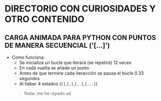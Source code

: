 # DIRECTORIO CON CURIOSIDADES Y OTRO CONTENIDO
## CARGA ANIMADA PARA PYTHON CON PUNTOS DE MANERA SECUENCIAL ('[...]')
- Como funciona:
  - Se inicializa un bucle que iterará (se repetirá) 12 veces
  - En cada vuelta se añade un punto
  - Antes de que termine cada iteracción se pausa el bucle 0.33 segundos
  - Al haber 4 estados (`[]`,`[.]`,`[..]`,`[...]`)
  > Nota: me he rayado xd
